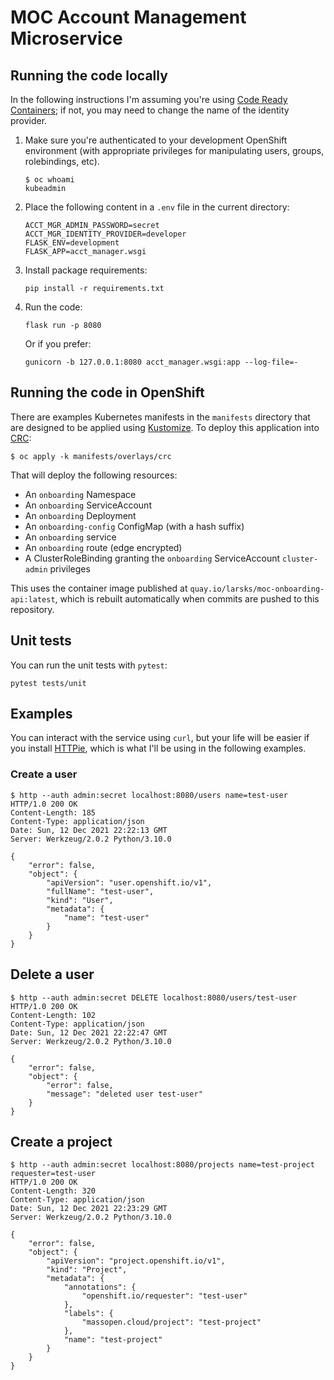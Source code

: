 # MOC Account Management Microservice

## Running the code locally

 In the following instructions I'm assuming you're using [Code Ready
 Containers][crc]; if not, you may need to change the name of the
 identity provider.

1. Make sure you're authenticated to your development OpenShift
   environment (with appropriate privileges for manipulating users,
   groups, rolebindings, etc).

   ```
   $ oc whoami
   kubeadmin
   ```

   [crc]: https://developers.redhat.com/products/codeready-containers/overview

2. Place the following content in a `.env` file in the current
   directory:

    ```
    ACCT_MGR_ADMIN_PASSWORD=secret
    ACCT_MGR_IDENTITY_PROVIDER=developer
    FLASK_ENV=development
    FLASK_APP=acct_manager.wsgi
    ```

3. Install package requirements:

    ```
    pip install -r requirements.txt
    ```

4. Run the code:

    ```
    flask run -p 8080
    ```

    Or if you prefer:

    ```
    gunicorn -b 127.0.0.1:8080 acct_manager.wsgi:app --log-file=-
    ```

## Running the code in OpenShift

There are examples Kubernetes manifests in the `manifests` directory
that are designed to be applied using [Kustomize][]. To deploy this
application into [CRC][]:

[kustomize]: https://kustomize.io/

```
$ oc apply -k manifests/overlays/crc
```

That will deploy the following resources:

- An `onboarding` Namespace
- An `onboarding` ServiceAccount
- An `onboarding` Deployment
- An `onboarding-config` ConfigMap (with a hash suffix)
- An `onboarding` service
- An `onboarding` route (edge encrypted)
- A ClusterRoleBinding granting the `onboarding` ServiceAccount
  `cluster-admin` privileges

This uses the container image published at
`quay.io/larsks/moc-onboarding-api:latest`, which is rebuilt
automatically when commits are pushed to this repository.

## Unit tests

You can run the unit tests with `pytest`:

```
pytest tests/unit
```

## Examples

You can interact with the service using `curl`, but your life will be
easier if you install [HTTPie][], which is what I'll be using in the
following examples.

[httpie]: https://httpie.io/cli



### Create a user

```
$ http --auth admin:secret localhost:8080/users name=test-user
HTTP/1.0 200 OK
Content-Length: 185
Content-Type: application/json
Date: Sun, 12 Dec 2021 22:22:13 GMT
Server: Werkzeug/2.0.2 Python/3.10.0

{
    "error": false,
    "object": {
        "apiVersion": "user.openshift.io/v1",
        "fullName": "test-user",
        "kind": "User",
        "metadata": {
            "name": "test-user"
        }
    }
}
```

## Delete a user

```
$ http --auth admin:secret DELETE localhost:8080/users/test-user
HTTP/1.0 200 OK
Content-Length: 102
Content-Type: application/json
Date: Sun, 12 Dec 2021 22:22:47 GMT
Server: Werkzeug/2.0.2 Python/3.10.0

{
    "error": false,
    "object": {
        "error": false,
        "message": "deleted user test-user"
    }
}
```

## Create a project

```
$ http --auth admin:secret localhost:8080/projects name=test-project requester=test-user
HTTP/1.0 200 OK
Content-Length: 320
Content-Type: application/json
Date: Sun, 12 Dec 2021 22:23:29 GMT
Server: Werkzeug/2.0.2 Python/3.10.0

{
    "error": false,
    "object": {
        "apiVersion": "project.openshift.io/v1",
        "kind": "Project",
        "metadata": {
            "annotations": {
                "openshift.io/requester": "test-user"
            },
            "labels": {
                "massopen.cloud/project": "test-project"
            },
            "name": "test-project"
        }
    }
}
```

